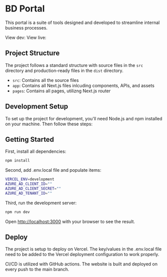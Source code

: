 # BD Portal

This portal is a suite of tools designed and developed to streamline internal business processes. 

View dev: []()
View live: []()

## Project Structure

The project follows a standard structure with source files in the `src` directory and production-ready files in the `dist` directory.

- `src`: Contains all the source files
- `app`: Contains all Next.js files inlcuding components, APIs, and assets
- `pages`: Contains all pages, utilizng Next.js router

## Development Setup

To set up the project for development, you'll need Node.js and npm installed on your machine. Then follow these steps:

## Getting Started

First, install all dependencies:

```bash
npm install
```

Second, add .env.local file and populate items:

```bash
VERCEL_ENV=development
AZURE_AD_CLIENT_ID=""
AZURE_AD_CLIENT_SECRET=""
AZURE_AD_TENANT_ID=""
```

Third, run the development server:

```bash
npm run dev
```

Open [http://localhost:3000](http://localhost:3000) with your browser to see the result.


## Deploy 

The project is setup to deploy on Vercel. The key/values in the .env.local file need to be added to the Vercel deployment configuration to work properly. 

CI/CD is utilized with GitHub actions. The website is built and deployed on every push to the main branch. 